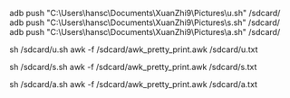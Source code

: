 adb push "C:\Users\hansc\Documents\XuanZhi9\Pictures\u.sh" /sdcard/
adb push "C:\Users\hansc\Documents\XuanZhi9\Pictures\s.sh" /sdcard/
adb push "C:\Users\hansc\Documents\XuanZhi9\Pictures\a.sh" /sdcard/

sh /sdcard/u.sh
awk -f /sdcard/awk_pretty_print.awk /sdcard/u.txt

sh /sdcard/s.sh
awk -f /sdcard/awk_pretty_print.awk /sdcard/s.txt

sh /sdcard/a.sh
awk -f /sdcard/awk_pretty_print.awk /sdcard/a.txt

